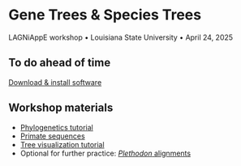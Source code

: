 # Gene Trees & Species Trees

LAGNiAppE workshop &#8226; Louisiana State University &#8226; April 24, 2025

## To do ahead of time

[Download & install software](software_info.md)

## Workshop materials

* [Phylogenetics tutorial](tutorial.md)
* [Primate sequences](data/primate_seqs)
* [Tree visualization tutorial](tree_viz.md)
* Optional for further practice: [*Plethodon* alignments](data/plethodon_alignments)
